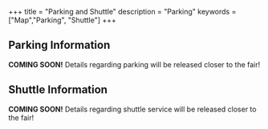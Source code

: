 +++
title = "Parking and Shuttle"
description = "Parking"
keywords = ["Map","Parking", "Shuttle"]
+++

## Parking Information

**COMING SOON!** Details regarding parking will be released closer to the fair!

## Shuttle Information

**COMING SOON!** Details regarding shuttle service will be released closer to the fair!
